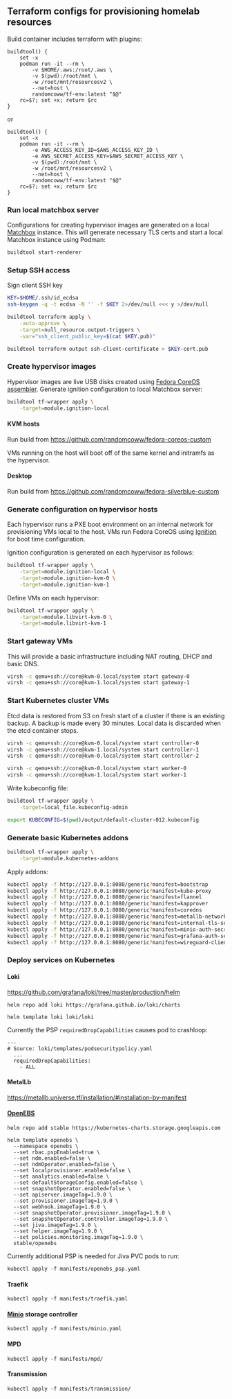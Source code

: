 ## Terraform configs for provisioning homelab resources

Build container includes terraform with plugins:

```
buildtool() {
    set -x
    podman run -it --rm \
        -v $HOME/.aws:/root/.aws \
        -v $(pwd):/root/mnt \
        -w /root/mnt/resourcesv2 \
        --net=host \
        randomcoww/tf-env:latest "$@"
    rc=$?; set +x; return $rc
}
```

or

```
buildtool() {
    set -x
    podman run -it --rm \
        -e AWS_ACCESS_KEY_ID=$AWS_ACCESS_KEY_ID \
        -e AWS_SECRET_ACCESS_KEY=$AWS_SECRET_ACCESS_KEY \
        -v $(pwd):/root/mnt \
        -w /root/mnt/resourcesv2 \
        --net=host \
        randomcoww/tf-env:latest "$@"
    rc=$?; set +x; return $rc
}
```

### Run local matchbox server

Configurations for creating hypervisor images are generated on a local [Matchbox](https://github.com/coreos/matchbox/) instance. This will generate necessary TLS certs and start a local Matchbox instance using Podman:

```bash
buildtool start-renderer
```

### Setup SSH access

Sign client SSH key

```bash
KEY=$HOME/.ssh/id_ecdsa
ssh-keygen -q -t ecdsa -N '' -f $KEY 2>/dev/null <<< y >/dev/null

buildtool terraform apply \
    -auto-approve \
    -target=null_resource.output-triggers \
    -var="ssh_client_public_key=$(cat $KEY.pub)"

buildtool terraform output ssh-client-certificate > $KEY-cert.pub
```

### Create hypervisor images

Hypervisor images are live USB disks created using [Fedora CoreOS assembler](https://github.com/coreos/coreos-assembler). Generate ignition configuration to local Matchbox server:

```bash
buildtool tf-wrapper apply \
    -target=module.ignition-local
```

#### KVM hosts

Run build from https://github.com/randomcoww/fedora-coreos-custom

VMs running on the host will boot off of the same kernel and initramfs as the hypervisor.

#### Desktop

Run build from https://github.com/randomcoww/fedora-silverblue-custom

### Generate configuration on hypervisor hosts

Each hypervisor runs a PXE boot environment on an internal network for provisioning VMs local to the host. VMs run Fedora CoreOS using [Ignition](https://coreos.com/ignition/docs/latest/) for boot time configuration.

Ignition configuration is generated on each hypervisor as follows:

```bash
buildtool tf-wrapper apply \
    -target=module.ignition-local \
    -target=module.ignition-kvm-0 \
    -target=module.ignition-kvm-1
```

Define VMs on each hypervisor:

```bash
buildtool tf-wrapper apply \
    -target=module.libvirt-kvm-0 \
    -target=module.libvirt-kvm-1
```

### Start gateway VMs

This will provide a basic infrastructure including NAT routing, DHCP and basic DNS.

```bash
virsh -c qemu+ssh://core@kvm-0.local/system start gateway-0
virsh -c qemu+ssh://core@kvm-1.local/system start gateway-1
```

### Start Kubernetes cluster VMs

Etcd data is restored from S3 on fresh start of a cluster if there is an existing backup. A backup is made every 30 minutes. Local data is discarded when the etcd container stops.

```bash
virsh -c qemu+ssh://core@kvm-0.local/system start controller-0
virsh -c qemu+ssh://core@kvm-1.local/system start controller-1
virsh -c qemu+ssh://core@kvm-0.local/system start controller-2

virsh -c qemu+ssh://core@kvm-0.local/system start worker-0
virsh -c qemu+ssh://core@kvm-1.local/system start worker-1
```

Write kubeconfig file:

```bash
buildtool tf-wrapper apply \
    -target=local_file.kubeconfig-admin

export KUBECONFIG=$(pwd)/output/default-cluster-012.kubeconfig
```

### Generate basic Kubernetes addons

```bash
buildtool tf-wrapper apply \
    -target=module.kubernetes-addons
```

Apply addons:

```bash
kubectl apply -f http://127.0.0.1:8080/generic?manifest=bootstrap
kubectl apply -f http://127.0.0.1:8080/generic?manifest=kube-proxy
kubectl apply -f http://127.0.0.1:8080/generic?manifest=flannel
kubectl apply -f http://127.0.0.1:8080/generic?manifest=kapprover
kubectl apply -f http://127.0.0.1:8080/generic?manifest=coredns
kubectl apply -f http://127.0.0.1:8080/generic?manifest=metallb-network
kubectl apply -f http://127.0.0.1:8080/generic?manifest=internal-tls-secret
kubectl apply -f http://127.0.0.1:8080/generic?manifest=minio-auth-secret
kubectl apply -f http://127.0.0.1:8080/generic?manifest=grafana-auth-secret
kubectl apply -f http://127.0.0.1:8080/generic?manifest=wireguard-client-secret
```

### Deploy services on Kubernetes

#### Loki

https://github.com/grafana/loki/tree/master/production/helm

```
helm repo add loki https://grafana.github.io/loki/charts

helm template loki loki/loki
```

Currently the PSP `requiredDropCapabilities` causes pod to crashloop:
```
---
# Source: loki/templates/podsecuritypolicy.yaml
  ...
  requiredDropCapabilities:
    - ALL
```

#### MetalLb

https://metallb.universe.tf/installation/#installation-by-manifest

#### [OpenEBS](https://www.openebs.io/)

```
helm repo add stable https://kubernetes-charts.storage.googleapis.com

helm template openebs \
  --namespace openebs \
  --set rbac.pspEnabled=true \
  --set ndm.enabled=false \
  --set ndmOperator.enabled=false \
  --set localprovisioner.enabled=false \
  --set analytics.enabled=false \
  --set defaultStorageConfig.enabled=false \
  --set snapshotOperator.enabled=false \
  --set apiserver.imageTag=1.9.0 \
  --set provisioner.imageTag=1.9.0 \
  --set webhook.imageTag=1.9.0 \
  --set snapshotOperator.provisioner.imageTag=1.9.0 \
  --set snapshotOperator.controller.imageTag=1.9.0 \
  --set jiva.imageTag=1.9.0 \
  --set helper.imageTag=1.9.0 \
  --set policies.monitoring.imageTag=1.9.0 \
  stable/openebs
```

Currently additional PSP is needed for Jiva PVC pods to run:
```
kubectl apply -f manifests/openebs_psp.yaml
```

#### Traefik

```
kubectl apply -f manifests/traefik.yaml
```

#### [Minio](https://min.io/) storage controller

```
kubectl apply -f manifests/minio.yaml
```

#### MPD

```
kubectl apply -f manifests/mpd/
```

#### Transmission

```
kubectl apply -f manifests/transmission/
```
